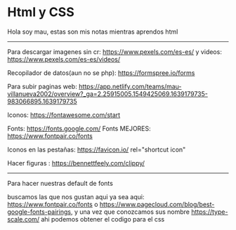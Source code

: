 # Html y CSS

Hola soy mau, estas son mis notas mientras aprendos html





-----
Para descargar imagenes sin cr: https://www.pexels.com/es-es/ y videos: https://www.pexels.com/es-es/videos/


Recopilador de datos(aun no se php): https://formspree.io/forms


Para subir paginas web: https://app.netlify.com/teams/mau-villanueva2002/overview?_ga=2.25915005.1549425069.1639179735-983066895.1639179735


Iconos: https://fontawesome.com/start

Fonts: https://fonts.google.com/
Fonts MEJORES: https://www.fontpair.co/fonts

Iconos en las pestañas: https://favicon.io/
rel="shortcut icon" 

Hacer figuras :
https://bennettfeely.com/clippy/





-----------------------------------------------
Para hacer nuestras default de fonts

buscamos las que nos gustan aqui ya sea aqui: https://www.fontpair.co/fonts o https://www.pagecloud.com/blog/best-google-fonts-pairings, y una vez que conozcamos sus nombre https://type-scale.com/ ahi podemos obtener el codigo para el css


